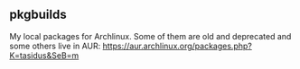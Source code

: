 pkgbuilds
---------

My local packages for Archlinux. Some of them are old and deprecated and some others live in AUR: https://aur.archlinux.org/packages.php?K=tasidus&SeB=m
